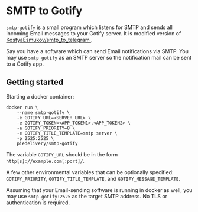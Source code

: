 # SMTP to Gotify

`smtp-gotify` is a small program which listens for SMTP and sends
all incoming Email messages to your Gotify server. It is  modified version of 
[KostyaEsmukov/smtp_to_telegram ](https://github.com/KostyaEsmukov/smtp_to_telegram).

Say you have a software which can send Email notifications via SMTP.
You may use `smtp-gotify` as an SMTP server so
the notification mail can be sent to a Gotify app.

## Getting started

Starting a docker container:

```
docker run \
    --name smtp-gotify \
    -e GOTIFY_URL=<SERVER_URL> \
    -e GOTIFY_TOKEN=<APP_TOKEN1>,<APP_TOKEN2> \
    -e GOTIFY_PRIORITY=8 \
    -e GOTIFY_TITLE_TEMPLATE=smtp server \
    -p 2525:2525 \
    piedelivery/smtp-gotify
```

The variable `GOTIFY_URL` should be in the form `http[s]://example.com[:port]/`.

A few other environmental variables that can be optionally specified:
`GOTIFY_PRIORITY`, `GOTIFY_TITLE_TEMPLATE`, and `GOTIFY_MESSAGE_TEMPLATE`.

Assuming that your Email-sending software is running in docker as well,
you may use `smtp-gotify:2525` as the target SMTP address.
No TLS or authentication is required.
